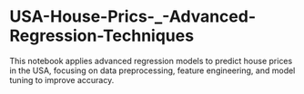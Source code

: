 # USA-House-Prics-_-Advanced-Regression-Techniques
This notebook applies advanced regression models to predict house prices in the USA, focusing on data preprocessing, feature engineering, and model tuning to improve accuracy.
